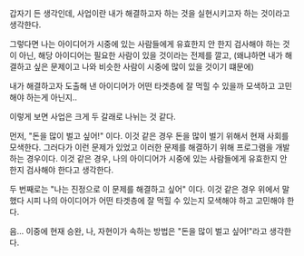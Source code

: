 갑자기 든 생각인데, 사업이란 
내가 해결하고자 하는 것을 실현시키고자 하는 것이라고 생각한다. 

그렇다면 나는 아이디어가 시중에 있는 사람들에게 유효한지 안 한지 검사해야 하는 것이 아닌, 해당 아이디어는 필요한 사람이 있을 것이라는 전제를 깔고, (왜냐하면 내가 해결하고 싶은 문제이고 나와 비슷한 사람이 시중에 많이 있을 것이기 떄문에) 

내가 해결하고자 도출해 낸 아이디어가 어떤 타겟층에 잘 먹힐 수 있을까 모색하고 고민해야 하는게 아닌지..

이렇게 보면 사업은 크게 두 갈래로 나뉘는 것 같다.

먼저, "돈을 많이 벌고 싶어!" 이다.
이것 같은 경우 돈을 많이 벌기 위해서 현재 사회를 모색한다. 그러다가 이런 문제가 있었고 이러한 문제를 해결하기 위해 프로그램을 개발하는 경우이다. 이것 같은 경우, 나의 아이디어가 시중에 있는 사람들에게 유효한지 안 한지 검사해야 한다고 생각한다.

두 번째로는 "나는 진정으로 이 문제를 해결하고 싶어" 이다.
이것 같은 경우 위에서 말했다 시피 나의 아이디어가 어떤 타겟층에 잘 먹힐 수 있는지 모색해야 하고 고민해야 한다. 


음... 이중에 현재 승완, 나, 자현이가 속하는 방법은 "돈을 많이 벌고 싶어!"라고 생각한다.

